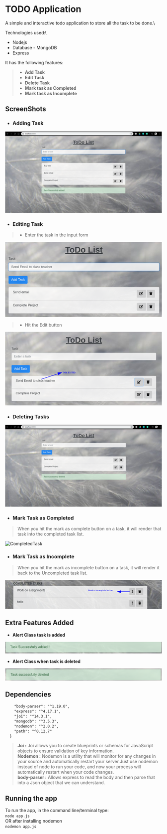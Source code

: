 # **TODO Application**

A simple and interactive todo application to store all the task to be done.\

Technologies used:\

* Nodejs
* Database - MongoDB
* Express

It has the following features:

> * **Add Task**
> * **Edit Task**
> * **Delete Task**
> * **Mark task as Completed**
> * **Mark task as Incomplete**

## **ScreenShots**

* ### **Adding Task**

![AddTask](/Resources/todo1.png/)

* ### **Editing Task**

> * Enter the task in the input form

![EditTask1](/Resources/todo3.png)

> * Hit the Edit button

![EditTask2](/Resources/todo4.png)

* ### **Deleting Tasks**

![DeleteTask](/Resources/todo2.png)

* ### **Mark Task as Completed**

>When you hit the mark as complete button on a task, it will render that task into the completed task list.

![CompletedTask](/Resoures/markcompletedbutton.png)

* ### **Mark Task as Incomplete**

>When you hit the mark as incomplete button on a task, it will render it back to the Uncompleted task list.

![IncompleteTask](/Resources/markincompletebutton.png)

## **Extra Features Added**

* **Alert Class task is added**

![Task_added_alert](/Resources/addalert.png)

* **Alert Class when task is deleted**

![Task_delete_alert](/Resources/deletealert.png)

## **Dependencies**

```"dependencies": {
    "body-parser": "^1.19.0",
    "express": "^4.17.1",
    "joi": "^14.3.1",
    "mongodb": "^3.5.3",
    "nodemon": "^2.0.2",
    "path": "^0.12.7"
  }
```

> **Joi :** Joi allows you to create blueprints or schemas for JavaScript objects to ensure validation of key information.\
>**Nodemon :** Nodemon is a utility that will monitor for any changes in your source and automatically restart your server.Just use nodemon instead of node to run your code, and now your process will automatically restart when your code changes.\
>**body-parser :** Allows express to read the body and then parse that into a Json object that we can understand.

## **Running the app**

To run the app, in the command line/terminal type:\
`node app.js`\
OR after installing nodemon\
`nodemon app.js`
